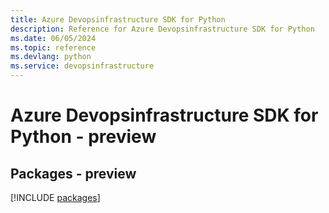 ```yaml
---
title: Azure Devopsinfrastructure SDK for Python
description: Reference for Azure Devopsinfrastructure SDK for Python
ms.date: 06/05/2024
ms.topic: reference
ms.devlang: python
ms.service: devopsinfrastructure
---
```

# Azure Devopsinfrastructure SDK for Python - preview
## Packages - preview
[!INCLUDE [packages](devopsinfrastructure-index.md)]